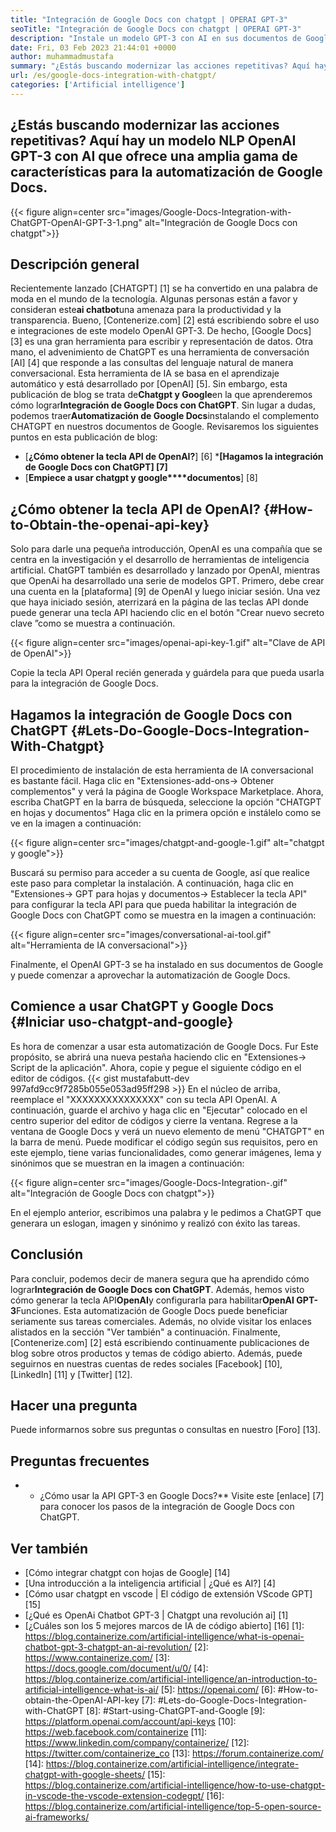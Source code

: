 ```yaml
---
title: "Integración de Google Docs con chatgpt | OPERAI GPT-3" 
seoTitle: "Integración de Google Docs con chatgpt | OPERAI GPT-3" 
description: "Instale un modelo GPT-3 con AI en sus documentos de Google para automatizar varias tareas comerciales. Aprendamos cómo lograr la integración de Google Docs con ChatGPT." 
date: Fri, 03 Feb 2023 21:44:01 +0000
author: muhammadmustafa
summary: "¿Estás buscando modernizar las acciones repetitivas? Aquí hay un modelo NLP OpenAI GPT-3 con AI que ofrece una amplia gama de características para la automatización de Google Docs." 
url: /es/google-docs-integration-with-chatgpt/
categories: ['Artificial intelligence']
---
```


## ¿Estás buscando modernizar las acciones repetitivas? Aquí hay un modelo NLP OpenAI GPT-3 con AI que ofrece una amplia gama de características para la automatización de Google Docs.

{{< figure align=center src="images/Google-Docs-Integration-with-ChatGPT-OpenAI-GPT-3-1.png" alt="Integración de Google Docs con chatgpt">}}


## Descripción general
Recientemente lanzado [CHATGPT] [1] se ha convertido en una palabra de moda en el mundo de la tecnología. Algunas personas están a favor y consideran este**ai chatbot**una amenaza para la productividad y la transparencia. Bueno, [Contenerize.com] [2] está escribiendo sobre el uso e integraciones de este modelo OpenAI GPT-3. De hecho, [Google Docs] [3] es una gran herramienta para escribir y representación de datos. Otra mano, el advenimiento de ChatGPT es una herramienta de conversación [AI] [4] que responde a las consultas del lenguaje natural de manera conversacional. Esta herramienta de IA se basa en el aprendizaje automático y está desarrollado por [OpenAI] [5]. Sin embargo, esta publicación de blog se trata de**Chatgpt y Google**en la que aprenderemos cómo lograr**Integración de Google Docs con ChatGPT**. Sin lugar a dudas, podemos traer**Automatización de Google Docs**instalando el complemento CHATGPT en nuestros documentos de Google.
Revisaremos los siguientes puntos en esta publicación de blog:
* [**¿Cómo obtener la tecla API de OpenAI?**] [6]
***[Hagamos la integración de Google Docs con ChatGPT] [7]**
* [**Empiece a usar chatgpt y google****documentos**] [8]

## ¿Cómo obtener la tecla API de OpenAI? {#How-to-Obtain-the-openai-api-key}
Solo para darle una pequeña introducción, OpenAI es una compañía que se centra en la investigación y el desarrollo de herramientas de inteligencia artificial. ChatGPT también es desarrollado y lanzado por OpenAI, mientras que OpenAi ha desarrollado una serie de modelos GPT.
Primero, debe crear una cuenta en la [plataforma] [9] de OpenAI y luego iniciar sesión. Una vez que haya iniciado sesión, aterrizará en la página de las teclas API donde puede generar una tecla API haciendo clic en el botón "Crear nuevo secreto clave ”como se muestra a continuación.

{{< figure align=center src="images/openai-api-key-1.gif" alt="Clave de API de OpenAI">}}

Copie la tecla API OperaI recién generada y guárdela para que pueda usarla para la integración de Google Docs.

## Hagamos la integración de Google Docs con ChatGPT {#Lets-Do-Google-Docs-Integration-With-Chatgpt}
El procedimiento de instalación de esta herramienta de IA conversacional es bastante fácil. Haga clic en "Extensiones-add-ons-> Obtener complementos" y verá la página de Google Workspace Marketplace. Ahora, escriba ChatGPT en la barra de búsqueda, seleccione la opción "CHATGPT en hojas y documentos" Haga clic en la primera opción e instálelo como se ve en la imagen a continuación:

{{< figure align=center src="images/chatgpt-and-google-1.gif" alt="chatgpt y google">}}

Buscará su permiso para acceder a su cuenta de Google, así que realice este paso para completar la instalación. A continuación, haga clic en "Extensiones-> GPT para hojas y documentos-> Establecer la tecla API" para configurar la tecla API para que pueda habilitar la integración de Google Docs con ChatGPT como se muestra en la imagen a continuación:

{{< figure align=center src="images/conversational-ai-tool.gif" alt="Herramienta de IA conversacional">}}

Finalmente, el OpenAI GPT-3 se ha instalado en sus documentos de Google y puede comenzar a aprovechar la automatización de Google Docs.

## Comience a usar ChatGPT y Google Docs {#Iniciar uso-chatgpt-and-google}
Es hora de comenzar a usar esta automatización de Google Docs. Fur Este propósito, se abrirá una nueva pestaña haciendo clic en "Extensiones-> Script de la aplicación". Ahora, copie y pegue el siguiente código en el editor de códigos.
{{< gist mustafabutt-dev 997afd9cc9f7285b055e053ad95ff298 >}}
En el núcleo de arriba, reemplace el "XXXXXXXXXXXXXXX" con su tecla API OpenAI. A continuación, guarde el archivo y haga clic en "Ejecutar" colocado en el centro superior del editor de códigos y cierre la ventana.
Regrese a la ventana de Google Docs y verá un nuevo elemento de menú "CHATGPT" en la barra de menú. Puede modificar el código según sus requisitos, pero en este ejemplo, tiene varias funcionalidades, como generar imágenes, lema y sinónimos que se muestran en la imagen a continuación:

{{< figure align=center src="images/Google-Docs-Integration-.gif" alt="Integración de Google Docs con chatgpt">}}

En el ejemplo anterior, escribimos una palabra y le pedimos a ChatGPT que generara un eslogan, imagen y sinónimo y realizó con éxito las tareas.

## Conclusión
Para concluir, podemos decir de manera segura que ha aprendido cómo lograr**Integración de Google Docs con ChatGPT**. Además, hemos visto cómo generar la tecla API**OpenAI**y configurarla para habilitar**OpenAI GPT-3**Funciones. Esta automatización de Google Docs puede beneficiar seriamente sus tareas comerciales. Además, no olvide visitar los enlaces alistados en la sección "Ver también" a continuación.
Finalmente, [Contenerize.com] [2] está escribiendo continuamente publicaciones de blog sobre otros productos y temas de código abierto. Además, puede seguirnos en nuestras cuentas de redes sociales [Facebook] [10], [LinkedIn] [11] y [Twitter] [12].

## Hacer una pregunta
Puede informarnos sobre sus preguntas o consultas en nuestro [Foro] [13].

## Preguntas frecuentes
* * ¿Cómo usar la API GPT-3 en Google Docs?**
Visite este [enlace] [7] para conocer los pasos de la integración de Google Docs con ChatGPT.

## Ver también
  * [Cómo integrar chatgpt con hojas de Google] [14]
  * [Una introducción a la inteligencia artificial | ¿Qué es AI?] [4]
  * [Cómo usar chatgpt en vscode | El código de extensión VScode GPT] [15]
  * [¿Qué es OpenAi Chatbot GPT-3 | Chatgpt una revolución ai] [1]
  * [¿Cuáles son los 5 mejores marcos de IA de código abierto] [16]
[1]: https://blog.containerize.com/artificial-intelligence/what-is-openai-chatbot-gpt-3-chatgpt-an-ai-revolution/
[2]: https://www.containerize.com/
[3]: https://docs.google.com/document/u/0/
[4]: https://blog.containerize.com/artificial-intelligence/an-introduction-to-artificial-intelligence-what-is-ai/
[5]: https://openai.com/
[6]: #How-to-obtain-the-OpenAI-API-key
[7]: #Lets-do-Google-Docs-Integration-with-ChatGPT
[8]: #Start-using-ChatGPT-and-Google
[9]: https://platform.openai.com/account/api-keys
[10]: https://web.facebook.com/containerize
[11]: https://www.linkedin.com/company/containerize/
[12]: https://twitter.com/containerize_co
[13]: https://forum.containerize.com/
[14]: https://blog.containerize.com/artificial-intelligence/integrate-chatgpt-with-google-sheets/
[15]: https://blog.containerize.com/artificial-intelligence/how-to-use-chatgpt-in-vscode-the-vscode-extension-codegpt/
[16]: https://blog.containerize.com/artificial-intelligence/top-5-open-source-ai-frameworks/
